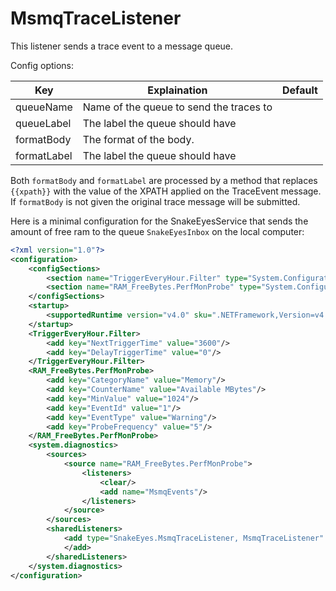 ﻿# MsmqTraceListener

This listener sends a trace event to a message queue.

Config options:

| Key             | Explaination                                                             | Default |
| --------------- | ------------------------------------------------------------------------ | ------- |
| queueName       | Name of the queue to send the traces to                                  |         |
| queueLabel      | The label the queue should have                                          |         |
| formatBody      | The format of the body.                                                  |         |
| formatLabel     | The label the queue should have                                          |         |

Both `formatBody` and `formatLabel` are processed by a method that replaces `{{xpath}}` with the value of the XPATH applied on the TraceEvent message.
If `formatBody` is not given the original trace message will be submitted.

Here is a minimal configuration for the SnakeEyesService that sends the amount of free ram to the queue `SnakeEyesInbox` on the local computer:

```xml
<?xml version="1.0"?>
<configuration>
	<configSections>
		<section name="TriggerEveryHour.Filter" type="System.Configuration.NameValueSectionHandler"/>
		<section name="RAM_FreeBytes.PerfMonProbe" type="System.Configuration.NameValueSectionHandler"/>
	</configSections>
	<startup>
		<supportedRuntime version="v4.0" sku=".NETFramework,Version=v4.5"/>
	</startup>
	<TriggerEveryHour.Filter>
		<add key="NextTriggerTime" value="3600"/>
		<add key="DelayTriggerTime" value="0"/>
	</TriggerEveryHour.Filter>
	<RAM_FreeBytes.PerfMonProbe>
		<add key="CategoryName" value="Memory"/>
		<add key="CounterName" value="Available MBytes"/>
		<add key="MinValue" value="1024"/>
		<add key="EventId" value="1"/>
		<add key="EventType" value="Warning"/>
		<add key="ProbeFrequency" value="5"/>
	</RAM_FreeBytes.PerfMonProbe>
	<system.diagnostics>
		<sources>
			<source name="RAM_FreeBytes.PerfMonProbe">
				<listeners>
					<clear/>
					<add name="MsmqEvents"/>
				</listeners>
			</source>
		</sources>
		<sharedListeners>
			<add type="SnakeEyes.MsmqTraceListener, MsmqTraceListener" name="MsmqEvents" queueName=".\Private$\SnakeEyesInbox" queueLabel="Snake Eyes Inbox">
			</add>
		</sharedListeners>
	</system.diagnostics>
</configuration>
```
